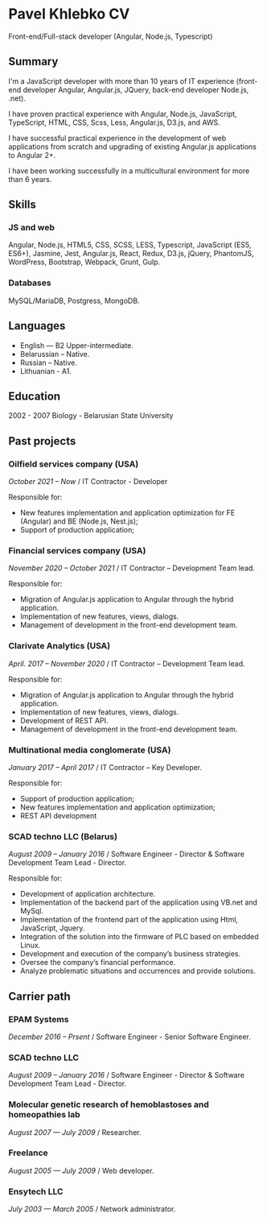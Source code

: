 # Pavel Khlebko CV

Front-end/Full-stack developer (Angular, Node.js, Typescript)

## Summary

I'm a JavaScript developer with more than 10 years of IT experience (front-end developer Angular, Angular.js, JQuery, back-end developer
Node.js, .net).

I have proven practical experience with Angular, Node.js, JavaScript, TypeScript, HTML, CSS, Scss, Less, Angular.js, D3.js, and AWS.

I have successful practical experience in the development of web applications from scratch and upgrading of existing Angular.js applications
to Angular 2+.

I have been working successfully in a multicultural environment for more than 6 years.

## Skills

### JS and web

Angular, Node.js, HTML5, CSS, SCSS, LESS, Typescript, JavaScript (ES5, ES6+), Jasmine, Jest, Angular.js, React, Redux, D3.js, jQuery,
PhantomJS, WordPress, Bootstrap, Webpack, Grunt, Gulp.

### Databases

MySQL/MariaDB, Postgress, MongoDB.

## Languages

- English — B2 Upper-intermediate.
- Belarussian – Native.
- Russian – Native.
- Lithuanian - A1.

## Education

2002 - 2007 Biology - Belarusian State University

## Past projects

### Oilfield services company (USA)

_October 2021 – Now_ / IT Contractor - Developer

Responsible for:

- New features implementation and application optimization for FE (Angular) and BE (Node.js, Nest.js);
- Support of production application;

### Financial services company (USA)

_November 2020 – October 2021_ / IT Contractor – Development Team lead.

Responsible for:

- Migration of Angular.js application to Angular through the hybrid application.
- Implementation of new features, views, dialogs.
- Management of development in the front-end development team.

### Clarivate Analytics (USA)

_April. 2017 – November 2020_ / IT Contractor – Development Team lead.

Responsible for:

- Migration of Angular.js application to Angular through the hybrid application.
- Implementation of new features, views, dialogs.
- Development of REST API.
- Management of development in the front-end development team.

### Multinational media conglomerate (USA)

_January 2017 – April 2017_ / IT Contractor – Key Developer.

Responsible for:

- Support of production application;
- New features implementation and application optimization;
- REST API development

### SCAD techno LLC (Belarus)

_August 2009 – January 2016_ / Software Engineer - Director & Software Development Team Lead - Director.

Responsible for:

- Development of application architecture.
- Implementation of the backend part of the application using VB.net and MySql.
- Implementation of the frontend part of the application using Html, JavaScript, Jquery.
- Integration of the solution into the firmware of PLC based on embedded Linux.
- Development and execution of the company’s business strategies.
- Oversee the company’s financial performance.
- Analyze problematic situations and occurrences and provide solutions.

## Carrier path

### EPAM Systems

_December 2016 – Prsent_ / Software Engineer - Senior Software Engineer.

### SCAD techno LLC

_August 2009 – January 2016_ / Software Engineer - Director & Software Development Team Lead - Director.

### Molecular genetic research of hemoblastoses and homeopathies lab

_August 2007 — July 2009_ / Researcher.

### Freelance

_August 2005 — July 2009_ / Web developer.

### Ensytech LLC

_July 2003 — March 2005_ / Network administrator.

